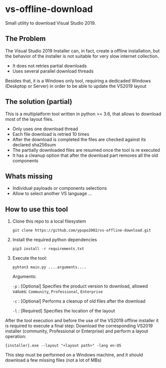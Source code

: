 # vs-offline-download

Small utility to download Visual Studio 2019.

## The Problem

The Visual Studio 2019 Installer can, in fact, create a offline installation, but the behavior of the installer is not suitable for very slow internet collection. 

* It does not retries partial downloads
* Uses several parallel download threads

Besides that, it is a Windows only tool, requiring a dedicaded Windows (Deskptop or Server) in order to be able to update the VS2019 layout

## The solution (partial)

This is a multiplatform tool written in python >= 3.6, that allows to download most of the layout files.

* Only uses one download thread
* Each file download is retried 10 times
* After the download is completed the files are checked against its declared sha256sum
* The partially downloaded files are resumed once the tool is re executed
* It has a cleanup option that after the download part removes all the old components

## Whats missing

* Individual payloads or components selections
* Allow to select another VS language
...

## How to use this tool

1. Clone this repo to a local filesystem
   ```
   git clone https://github.com/ypupo2002/vs-offline-download.git 
   ```
2. Install the required python dependencies
   ```
   pip3 install -r requirements.txt
   ```
3. Execute the tool:
   ```
   pyhton3 main.py ....arguments....
   ```
   Arguments:

   `-p` : [Optional] Specifies the product version to download, allowed values: `Community`, `Professional`, `Enterprise`
   
   `-c` : [Optional] Performs a cleanup of old files after the download 

   `-l` : [Required] Specifies the location of the layout

After the tool execution and before the use of the VS2019 offline installer it is required to execute a final step: Download the corresponding VS2019 installer (community, Professional or Enterprise) and perform a layout operation:
   ```
   {installer}.exe --layout "<layout path>" -lang en-US
   ```
This step must be performed on a Windows machine, and it should download a few missing files (not a lot of MBs)

